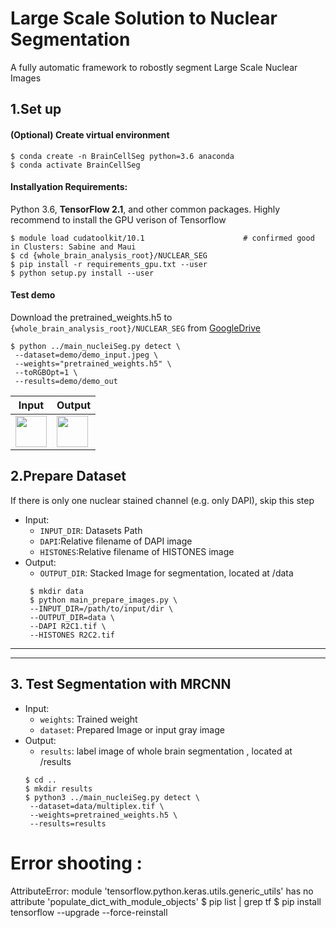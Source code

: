 
# Large Scale Solution to Nuclear Segmentation 
 A fully automatic framework to robostly segment Large Scale Nuclear Images 

##  1.Set up 
   ####  (Optional) Create virtual environment
    $ conda create -n BrainCellSeg python=3.6 anaconda
    $ conda activate BrainCellSeg
    
   ####  Installyation Requirements:  
   Python 3.6, **TensorFlow 2.1**, and other common packages. Highly recommend to install the GPU verison of Tensorflow

    $ module load cudatoolkit/10.1                      # confirmed good in Clusters: Sabine and Maui
    $ cd {whole_brain_analysis_root}/NUCLEAR_SEG
    $ pip install -r requirements_gpu.txt --user
    $ python setup.py install --user
   
   #### Test demo
   Download the pretrained_weights.h5 to ``{whole_brain_analysis_root}/NUCLEAR_SEG`` from [GoogleDrive](https://drive.google.com/open?id=12algdsF7hxoF6lLepRoDed36gBx-NkCD)

   ```
   $ python ../main_nucleiSeg.py detect \
    --dataset=demo/demo_input.jpeg \
    --weights="pretrained_weights.h5" \
    --toRGBOpt=1 \
    --results=demo/demo_out 
   ```
   | Input  | Output  |
   | ---    | --- |
   |<image src = "demo/demo_input.jpeg" width="50px" height="50px"></image> |<image src = "demo/demo_out/merged_result_borders.tif" width="50px" height="50px"></image> |

##  2.Prepare Dataset       
 If there is only one nuclear stained channel (e.g. only DAPI), skip this step
- Input:
   -  `INPUT_DIR`: Datasets Path
   -  `DAPI`:Relative filename of DAPI image
   -  `HISTONES`:Relative filename of HISTONES image
- Output:
   - `OUTPUT_DIR`: Stacked Image for segmentation, located at /data 
   ```
    $ mkdir data
    $ python main_prepare_images.py \
    --INPUT_DIR=/path/to/input/dir \
    --OUTPUT_DIR=data \
    --DAPI R2C1.tif \
    --HISTONES R2C2.tif 
   ```

---
---

##  3. Test Segmentation with MRCNN 

- Input:
   - `weights`: Trained weight
   - `dataset`: Prepared Image or input gray image
- Output:
   - `results`: label image of whole brain segmentation , located at /results
   ```
   $ cd ..
   $ mkdir results
   $ python3 ../main_nucleiSeg.py detect \
    --dataset=data/multiplex.tif \
    --weights=pretrained_weights.h5 \
    --results=results
   ```
# Error shooting :

AttributeError: module 'tensorflow.python.keras.utils.generic_utils' has no attribute 'populate_dict_with_module_objects'
$ pip list | grep tf
$ pip install tensorflow --upgrade --force-reinstall




